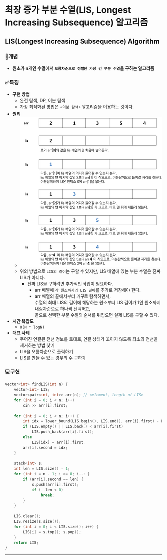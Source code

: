 # 최장 증가 부분 수열(LIS, Longest Increasing Subsequence) 알고리즘

## LIS(Longest Increasing Subsequence) Algorithm
### 📖개념	
- <b>원소가 n개인 수열에서 `오름차순으로 정렬된 가장 긴 부분 수열`을 구하는 알고리즘</b>
### ✅특징
- <b>구현 방법</b>
	- 완전 탐색, DP, 이분 탐색
	- 가장 최적화된 방법은 `⭐이분 탐색⭐` 알고리즘을 이용하는 것이다.
- <b>원리</b>
	- ![](imgs/1.PNG)
	- 위의 방법으로 `LIS의 길이`는 구할 수 있지만, LIS 배열에 있는 부분 수열은 진짜 LIS가 아니다.
		- 진짜 LIS을 구하려면 추가적인 작업이 필요하다.
			- arr 배열에 `각 원소까지의 LIS 길이`를 추가로 저장해야 한다.
			- arr 배열의 끝에서부터 거꾸로 탐색하면서,<br>수열의 최대 LIS의 길이에 해당하는 원소부터 LIS 길이가 1인 원소까지 내림차순으로 하나씩 선택하고,<br>끝으로 선택한 부분 수열의 순서를 뒤집으면 실제 LIS를 구할 수 있다.
- <b>시간 복잡도</b>
	- `O(N * logN)`
- <b>대표 사례</b>
	- 주어진 연결된 전선 정보를 토대로, 연결 상태가 꼬이지 않도록 최소의 전선을 제거하는 방법 찾기 
	- LIS을 오름차순으로 출력하기
	- LIS를 만들 수 있는 경우의 수 구하기
### 💻구현
```c++
vector<int> findLIS(int n) {
	vector<int> LIS;
	vector<pair<int, int>> arr(n); // <element, length of LIS>
	for (int i = 0; i < n; i++)
		cin >> arr[i].first;

	for (int i = 0; i < n; i++) {
		int idx = lower_bound(LIS.begin(), LIS.end(), arr[i].first) - LIS.begin();
		if (LIS.empty() || LIS.back() < arr[i].first)
			LIS.push_back(arr[i].first);
		else
			LIS[idx] = arr[i].first;
		arr[i].second = idx;
	}

	stack<int> s;
	int len = LIS.size() - 1;
	for (int i = n - 1; i >= 0; i--) {
		if (arr[i].second == len) {
			s.push(arr[i].first);
			if (--len < 0)
				break;
		}
	}

	LIS.clear();
	LIS.resize(s.size());
	for (int i = 0; i < LIS.size(); i++) {
		LIS[i] = s.top(); s.pop();
	}
	return LIS;
}
```
___
